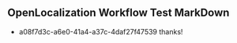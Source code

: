 ## OpenLocalization Workflow Test MarkDown
* a08f7d3c-a6e0-41a4-a37c-4daf27f47539 thanks!

<!--HONumber=Aug16_HO1-->


